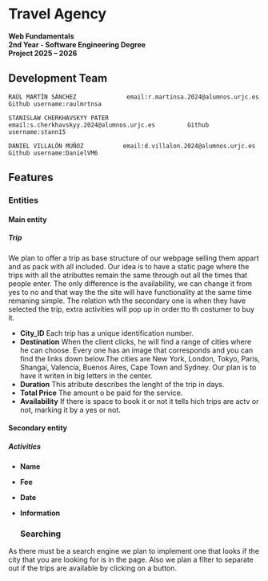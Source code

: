# Travel Agency 

**Web Fundamentals**  
**2nd Year - Software Engineering Degree**  
**Project 2025 – 2026**


##  Development Team
`RAÚL MARTÍN SÁNCHEZ              email:r.martinsa.2024@alumnos.urjc.es             Github username:raulmrtnsa` <br>

`STANISLAW CHERKHAVSKYY PATER     email:s.cherkhavskyy.2024@alumnos.urjc.es         Github username:stann15   ` <br>

`DANIEL VILLALÓN MUÑOZ           email:d.villalon.2024@alumnos.urjc.es              Github username:DanielVM6 ` <br>     

## Features 

### Entities
  
#### Main entity

##### Trip
We plan to offer a trip as base structure of our webpage selling them appart and as pack with all included. Our idea is to have a static page where the trips with all the atributtes remain the same through out all the times that people enter. The only difference is the availability, we can change it from yes to no and that way the the site will have functionality at the same time remaning simple. The relation wth the secondary one is when they have selected the trip, extra activities will pop up in order tto th costumer to buy it.

- **City_ID** Each trip has a unique identification number.
- **Destination**  When the client clicks, he will find a range of cities where he can choose. Every one has an image that corresponds and you can find the links down below.The cities are New York, London, Tokyo, Paris, Shangai, Valencia, Buenos Aires, Cape Town and Sydney. Our plan is to have it writen in big letters in the center.
- **Duration** This atribute describes the lenght of the trip in days.  
- **Total Price** The amount o be paid for the service.   
- **Availability** If there is space to book it or not it tells hich trips are actv or not, marking it by a yes or not.

#### Secondary entity

##### Activities

- **Name** 
- **Fee**  
- **Date**   
- **Information**  
  

  ### Searching
As there must be a search engine we plan to implement one that looks if the city that you are looking for is in the page. Also we plan a filter to separate out if the trips are available by clicking on a button.
